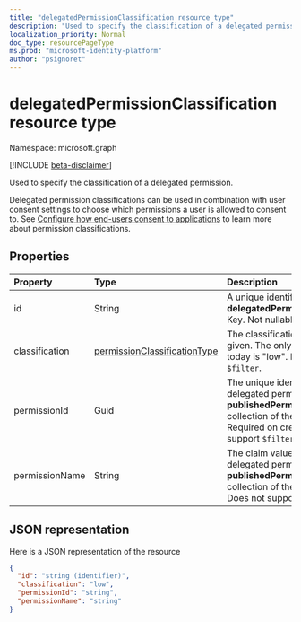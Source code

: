 ```yaml
---
title: "delegatedPermissionClassification resource type"
description: "Used to specify the classification of a delegated permission."
localization_priority: Normal
doc_type: resourcePageType
ms.prod: "microsoft-identity-platform"
author: "psignoret"
---
```


# delegatedPermissionClassification resource type

Namespace: microsoft.graph

[!INCLUDE [beta-disclaimer](../../includes/beta-disclaimer.md)]

Used to specify the classification of a delegated permission.

Delegated permission classifications can be used in combination with user consent settings to choose which permissions a user is allowed to consent to. See [Configure how end-users consent to applications](https://docs.microsoft.com/azure/active-directory/manage-apps/configure-user-consent) to learn more about permission classifications.

## Properties

| Property | Type | Description |
|:---------------|:--------|:----------|
| id | String | A unique identifier for the **delegatedPermissionClassification** Key. Not nullable. Read-only. |
| classification | [permissionClassificationType](enums.md#permissionclassificationtype-values) | The classification value being given. The only supported value today is "low". Does not support `$filter`. |
| permissionId | Guid | The unique identifier (**id**) for the delegated permission listed in the **publishedPermissionScopes** collection of the [servicePrincipal](servicePrincipal.md). Required on create. Does not support `$filter`. |
| permissionName | String | The claim value (**value**) for the delegated permission listed in the **publishedPermissionScopes** collection of the [servicePrincipal](servicePrincipal.md). Does not support `$filter`. |

## JSON representation

Here is a JSON representation of the resource

<!-- {
  "blockType": "resource",
  "optionalProperties": [

  ],
  "@odata.type": "microsoft.graph.delegatedPermissionClassification"
}-->

```json
{
  "id": "string (identifier)",
  "classification": "low",
  "permissionId": "string",
  "permissionName": "string"
}
```

